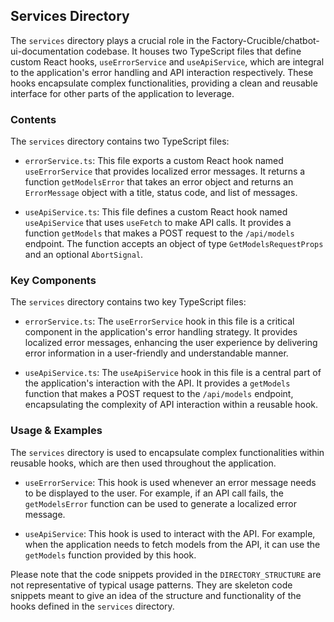 
## Services Directory

The `services` directory plays a crucial role in the Factory-Crucible/chatbot-ui-documentation codebase. It houses two TypeScript files that define custom React hooks, `useErrorService` and `useApiService`, which are integral to the application's error handling and API interaction respectively. These hooks encapsulate complex functionalities, providing a clean and reusable interface for other parts of the application to leverage.

### Contents

The `services` directory contains two TypeScript files:

- `errorService.ts`: This file exports a custom React hook named `useErrorService` that provides localized error messages. It returns a function `getModelsError` that takes an error object and returns an `ErrorMessage` object with a title, status code, and list of messages.

- `useApiService.ts`: This file defines a custom React hook named `useApiService` that uses `useFetch` to make API calls. It provides a function `getModels` that makes a POST request to the `/api/models` endpoint. The function accepts an object of type `GetModelsRequestProps` and an optional `AbortSignal`.

### Key Components

The `services` directory contains two key TypeScript files:

- `errorService.ts`: The `useErrorService` hook in this file is a critical component in the application's error handling strategy. It provides localized error messages, enhancing the user experience by delivering error information in a user-friendly and understandable manner.

- `useApiService.ts`: The `useApiService` hook in this file is a central part of the application's interaction with the API. It provides a `getModels` function that makes a POST request to the `/api/models` endpoint, encapsulating the complexity of API interaction within a reusable hook.

### Usage & Examples

The `services` directory is used to encapsulate complex functionalities within reusable hooks, which are then used throughout the application.

- `useErrorService`: This hook is used whenever an error message needs to be displayed to the user. For example, if an API call fails, the `getModelsError` function can be used to generate a localized error message.

- `useApiService`: This hook is used to interact with the API. For example, when the application needs to fetch models from the API, it can use the `getModels` function provided by this hook.

Please note that the code snippets provided in the `DIRECTORY_STRUCTURE` are not representative of typical usage patterns. They are skeleton code snippets meant to give an idea of the structure and functionality of the hooks defined in the `services` directory.
